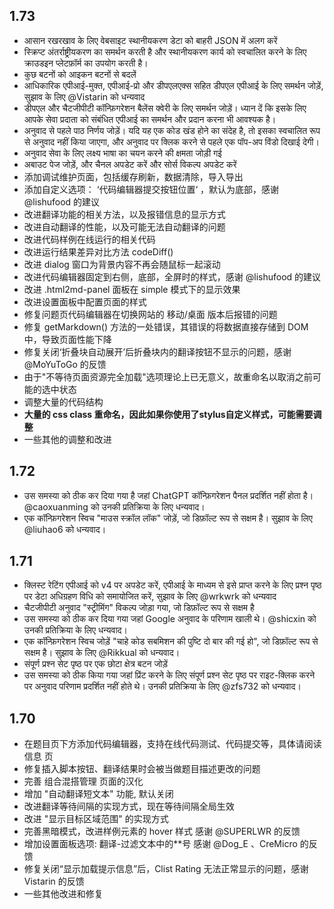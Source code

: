 ## 1.73

- आसान रखरखाव के लिए वेबसाइट स्थानीयकरण डेटा को बाहरी JSON में अलग करें
- स्क्रिप्ट अंतर्राष्ट्रीयकरण का समर्थन करती है और स्थानीयकरण कार्य को स्वचालित करने के लिए क्राउडइन प्लेटफ़ॉर्म का उपयोग करती है।
- कुछ बटनों को आइकन बटनों से बदलें
- आधिकारिक एपीआई-मुक्त, एपीआई-प्रो और डीपएलएक्स सहित डीपएल एपीआई के लिए समर्थन जोड़ें, सुझाव के लिए @Vistarin को धन्यवाद
- डीपएल और चैटजीपीटी कॉन्फ़िगरेशन बैलेंस क्वेरी के लिए समर्थन जोड़ें। ध्यान दें कि इसके लिए आपके सेवा प्रदाता को संबंधित एपीआई का समर्थन और प्रदान करना भी आवश्यक है।
- अनुवाद से पहले पाठ निर्णय जोड़ें। यदि यह एक कोड खंड होने का संदेह है, तो इसका स्वचालित रूप से अनुवाद नहीं किया जाएगा, और अनुवाद पर क्लिक करने से पहले एक पॉप-अप विंडो दिखाई देगी।
- अनुवाद सेवा के लिए लक्ष्य भाषा का चयन करने की क्षमता जोड़ी गई
- अबाउट पेज जोड़ें, और चैनल अपडेट करें और सोर्स विकल्प अपडेट करें
- 添加调试维护页面，包括缓存刷新，数据清除，导入导出
- 添加自定义选项： ‘代码编辑器提交按钮位置‘ ，默认为底部，感谢 @lishufood 的建议
- 改进翻译功能的相关方法，以及报错信息的显示方式
- 改进自动翻译的性能，以及可能无法自动翻译的问题
- 改进代码样例在线运行的相关代码
- 改进运行结果差异对比方法 codeDiff()
- 改进 dialog 窗口为背景内容不再会随鼠标一起滚动
- 改进代码编辑器固定到右侧，底部，全屏时的样式，感谢 @lishufood 的建议
- 改进 .html2md-panel 面板在 simple 模式下的显示效果
- 改进设置面板中配置页面的样式
- 修复问题页代码编辑器在切换网站的 移动/桌面 版本后报错的问题
- 修复 getMarkdown() 方法的一处错误，其错误的将数据直接存储到 DOM 中，导致页面性能下降
- 修复关闭‘折叠块自动展开’后折叠块内的翻译按钮不显示的问题，感谢 @MoYuToGo 的反馈
- 由于"不等待页面资源完全加载"选项理论上已无意义，故重命名以取消之前可能的选中状态
- 调整大量的代码结构
- **大量的 css class 重命名，因此如果你使用了stylus自定义样式，可能需要调整**
- 一些其他的调整和改进

## 1.72

- उस समस्या को ठीक कर दिया गया है जहां ChatGPT कॉन्फ़िगरेशन पैनल प्रदर्शित नहीं होता है। @caoxuanming को उनकी प्रतिक्रिया के लिए धन्यवाद।
- एक कॉन्फ़िगरेशन स्विच "माउस स्क्रॉल लॉक" जोड़ें, जो डिफ़ॉल्ट रूप से सक्षम है। सुझाव के लिए @liuhao6 को धन्यवाद।

## 1.71

- क्लिस्ट रेटिंग एपीआई को v4 पर अपडेट करें, एपीआई के माध्यम से इसे प्राप्त करने के लिए प्रश्न पृष्ठ पर डेटा अधिग्रहण विधि को समायोजित करें, सुझाव के लिए @wrkwrk को धन्यवाद
- चैटजीपीटी अनुवाद "स्ट्रीमिंग" विकल्प जोड़ा गया, जो डिफ़ॉल्ट रूप से सक्षम है
- उस समस्या को ठीक कर दिया गया जहां Google अनुवाद के परिणाम खाली थे। @shicxin को उनकी प्रतिक्रिया के लिए धन्यवाद।
- एक कॉन्फ़िगरेशन स्विच जोड़ें "चाहे कोड सबमिशन की पुष्टि दो बार की गई हो", जो डिफ़ॉल्ट रूप से सक्षम है। सुझाव के लिए @Rikkual को धन्यवाद।
- संपूर्ण प्रश्न सेट पृष्ठ पर एक छोटा क्षेत्र बटन जोड़ें
- उस समस्या को ठीक किया गया जहां प्रिंट करने के लिए संपूर्ण प्रश्न सेट पृष्ठ पर राइट-क्लिक करने पर अनुवाद परिणाम प्रदर्शित नहीं होते थे। उनकी प्रतिक्रिया के लिए @zfs732 को धन्यवाद।

## 1.70

- 在题目页下方添加代码编辑器，支持在线代码测试、代码提交等，具体请阅读 信息 页
- 修复插入脚本按钮、翻译结果时会被当做题目描述更改的问题
- 完善 组合混搭管理 页面的汉化
- 增加 "自动翻译短文本" 功能, 默认关闭
- 改进翻译等待间隔的实现方式，现在等待间隔全局生效
- 改进 "显示目标区域范围" 的实现方式
- 完善黑暗模式，改进样例元素的 hover 样式 感谢 @SUPERLWR 的反馈
- 增加设置面板选项: 翻译-过滤文本中的\*\*号 感谢 @Dog_E 、CreMicro 的反馈
- 修复关闭“显示加载提示信息”后，Clist Rating 无法正常显示的问题，感谢 Vistarin 的反馈
- 一些其他改进和修复
